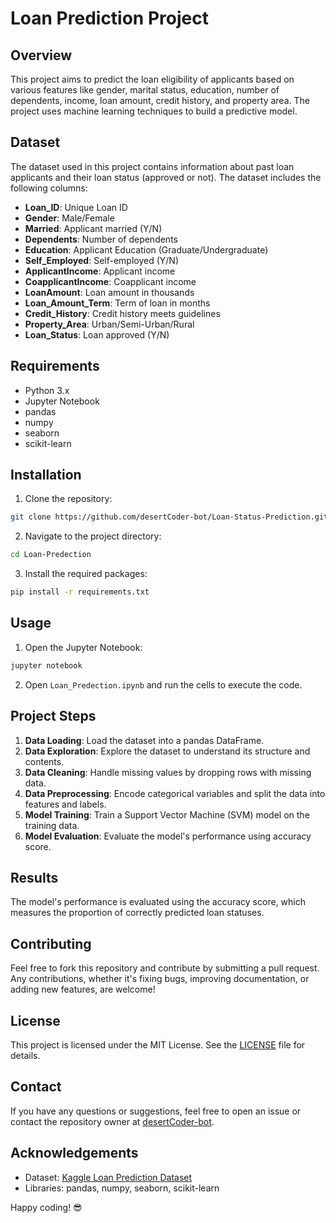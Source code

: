 # Loan Prediction Project

## Overview

This project aims to predict the loan eligibility of applicants based on various features like gender, marital status, education, number of dependents, income, loan amount, credit history, and property area. The project uses machine learning techniques to build a predictive model.

## Dataset

The dataset used in this project contains information about past loan applicants and their loan status (approved or not). The dataset includes the following columns:

- **Loan_ID**: Unique Loan ID
- **Gender**: Male/Female
- **Married**: Applicant married (Y/N)
- **Dependents**: Number of dependents
- **Education**: Applicant Education (Graduate/Undergraduate)
- **Self_Employed**: Self-employed (Y/N)
- **ApplicantIncome**: Applicant income
- **CoapplicantIncome**: Coapplicant income
- **LoanAmount**: Loan amount in thousands
- **Loan_Amount_Term**: Term of loan in months
- **Credit_History**: Credit history meets guidelines
- **Property_Area**: Urban/Semi-Urban/Rural
- **Loan_Status**: Loan approved (Y/N)

## Requirements

- Python 3.x
- Jupyter Notebook
- pandas
- numpy
- seaborn
- scikit-learn

## Installation

1. Clone the repository:

```bash
git clone https://github.com/desertCoder-bot/Loan-Status-Prediction.git
```

2. Navigate to the project directory:

```bash
cd Loan-Predection
```

3. Install the required packages:

```bash
pip install -r requirements.txt
```

## Usage

1. Open the Jupyter Notebook:

```bash
jupyter notebook
```

2. Open `Loan_Predection.ipynb` and run the cells to execute the code.

## Project Steps

1. **Data Loading**: Load the dataset into a pandas DataFrame.
2. **Data Exploration**: Explore the dataset to understand its structure and contents.
3. **Data Cleaning**: Handle missing values by dropping rows with missing data.
4. **Data Preprocessing**: Encode categorical variables and split the data into features and labels.
5. **Model Training**: Train a Support Vector Machine (SVM) model on the training data.
6. **Model Evaluation**: Evaluate the model's performance using accuracy score.

## Results

The model's performance is evaluated using the accuracy score, which measures the proportion of correctly predicted loan statuses.

## Contributing

Feel free to fork this repository and contribute by submitting a pull request. Any contributions, whether it's fixing bugs, improving documentation, or adding new features, are welcome!

## License

This project is licensed under the MIT License. See the [LICENSE](LICENSE) file for details.

## Contact

If you have any questions or suggestions, feel free to open an issue or contact the repository owner at [desertCoder-bot](https://github.com/desertCoder-bot).

## Acknowledgements

- Dataset: [Kaggle Loan Prediction Dataset](https://www.kaggle.com/altruistdelhite04/loan-prediction-problem-dataset)
- Libraries: pandas, numpy, seaborn, scikit-learn

Happy coding! 😎
